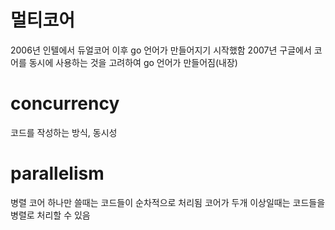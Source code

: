 # 멀티코어
2006년 인텔에서 듀얼코어 이후 go 언어가 만들어지기 시작했함
2007년 구글에서 코어를 동시에 사용하는 것을 고려하여 go 언어가 만들어짐(내장)

# concurrency
코드를 작성하는 방식, 동시성

# parallelism
병렬
코어 하나만 쓸때는 코드들이 순차적으로 처리됨
코어가 두개 이상일때는 코드들을 병렬로 처리할 수 있음